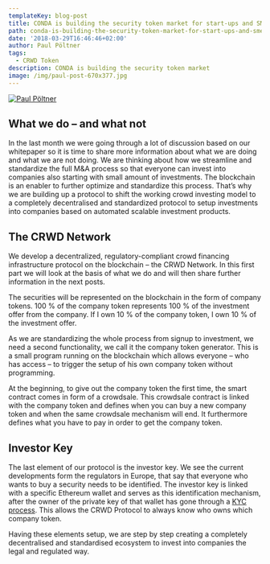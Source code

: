```yaml
---
templateKey: blog-post
title: CONDA is building the security token market for start-ups and SME
path: conda-is-building-the-security-token-market-for-start-ups-and-sme
date: '2018-03-29T16:46:46+02:00'
author: Paul Pöltner
tags:
  - CRWD Token
description: CONDA is building the security token market
image: /img/paul-post-670x377.jpg
---
```

[![Paul Pöltner](/img/paul-post-670x377.jpg)](https://www.linkedin.com/in/poeltner/)

## What we do – and what not

In the last month we were going through a lot of discussion based on our whitepaper so it is time to share more information about what we are doing and what we are not doing. We are thinking about how we streamline and standardize the full M&A process so that everyone can invest into companies also starting with small amount of investments. The blockchain is an enabler to further optimize and standardize this process. That’s why we are building up a protocol to shift the working crowd investing model to a completely decentralised and standardized protocol to setup investments into companies based on automated scalable investment products.

## The CRWD Network

We develop a decentralized, regulatory-compliant crowd financing infrastructure protocol on the blockchain – the CRWD Network. In this first part we will look at the basis of what we do and will then share further information in the next posts.

The securities will be represented on the blockchain in the form of company tokens. 100 % of the company token represents 100 % of the investment offer from the company. If I own 10 % of the company token, I own 10 % of the investment offer.

As we are standardizing the whole process from signup to investment, we need a second functionality, we call it the company token generator. This is a small program running on the blockchain which allows everyone – who has access – to trigger the setup of his own company token without programming.

At the beginning, to give out the company token the first time, the smart contract comes in form of a crowdsale. This crowdsale contract is linked with the company token and defines when you can buy a new company token and when the same crowdsale mechanism will end. It furthermore defines what you have to pay in order to get the company token.

## Investor Key

The last element of our protocol is the investor key. We see the current developments form the regulators in Europe, that say that everyone who wants to buy a security needs to be identified. The investor key is linked with a specific Ethereum wallet and serves as this identification mechanism, after the owner of the private key of that wallet has gone through a [KYC process](https://ico.conda.online/kyc-why-does-conda-value-it-so-much/). This allows the CRWD Protocol to always know who owns which company token.

Having these elements setup, we are step by step creating a completely decentralised and standardised ecosystem to invest into companies the legal and regulated way.
